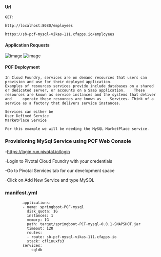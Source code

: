 ####  Url

	GET:
	
	http://localhost:8080/employees
	
	https://sb-pcf-mysql-vikas-111.cfapps.io/employees

#### Application Requests

![image](https://user-images.githubusercontent.com/63532275/88376686-8f00e380-cdbb-11ea-8663-65867b714e33.png)
![image](https://user-images.githubusercontent.com/63532275/88376739-a8a22b00-cdbb-11ea-93a5-fcbf86f6aa28.png)
	
#### PCF Deployment
	In Cloud Foundry, services are on demand resources that users can provision and use for their deployed application.
	Examples of resources services provide include databases on a shared or dedicated server, or accounts on a SaaS application. 	These resources are known as service instances and the systems that deliver and 	operate these resources are known as 	Services. Think of a service as a factory that delivers service instances.

	Services can either be
	User Defined Service
	MarketPlace Service

	For this example we will be needing the MySQL MarketPlace service.
	
### Provisioning MySql Service using PCF Web Console

-https://login.run.pivotal.io/login

-Login to Pivotal Cloud Foundry with your credentials
	
-Go to Pivotal Services tab for our development space

-Click on Add New Service and type MySQL

### manifest.yml

			applications:
			- name: springboot-PCF-mysql
			  disk_quota: 1G
			  instances: 1
			  memory: 1G
			  path: target/springboot-PCF-mysql-0.0.1-SNAPSHOT.jar
			  timeout: 120
			  routes:
			  - route: sb-pcf-mysql-vikas-111.cfapps.io
			  stack: cflinuxfs3
			services:
			  - sqldb



